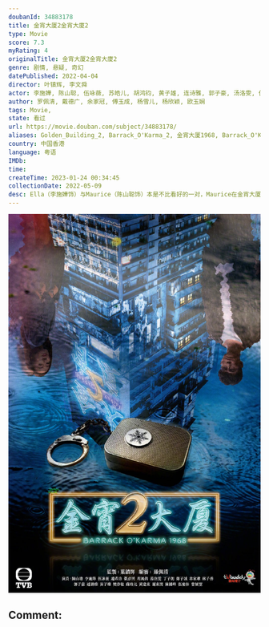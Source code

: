 ```yaml
---
doubanId: 34883178
title: 金宵大厦2金宵大廈2
type: Movie
score: 7.3
myRating: 4
originalTitle: 金宵大厦2金宵大廈2
genre: 剧情, 悬疑, 奇幻
datePublished: 2022-04-04
director: 叶镇辉, 李文舜
actor: 李施嬅, 陈山聪, 伍咏薇, 苏皓儿, 胡鸿钧, 黄子雄, 连诗雅, 郭子豪, 汤洛雯, 伍乐怡, 朱斐斐, 曾展望, 黄婉华, 赵颂茹, 刘江, 邓智坚, 赵希洛, 林秀怡, 阮儿, 陈勉良, 伍礼骞, 伍礼骞
author: 罗佩清, 戴德广, 余家冠, 傅玉成, 杨雪儿, 杨欣颖, 欧玉娴
tags: Movie, 
state: 看过
url: https://movie.douban.com/subject/34883178/
aliases: Golden_Building_2, Barrack_O'Karma_2, 金宵大厦1968, Barrack_O'Karma_1968
country: 中国香港
language: 粤语
IMDb: 
time: 
createTime: 2023-01-24 00:34:45
collectionDate: 2022-05-09
desc: Ella（李施嬅饰）与Maurice（陈山聪饰）本是不比看好的一对，Maurice在金宵大厦离奇失踪，最后虽然被寻回，大难不死却丧失所有记忆。Ella要解开这个谜，唯有由金宵大厦开始…金宵大厦怪事不...
---
```


![image](assets/p2870362001.jpg)

Comment: 
---

